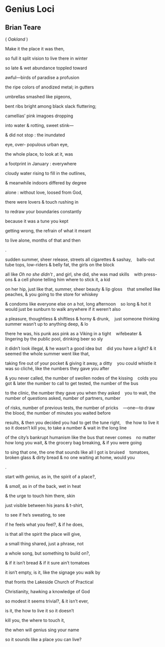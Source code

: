 # Genius Loci
## Brian Teare
( _Oakland_ )

Make it
the place
it was then,

so full it split
vision to live
there in winter

so late & wet
abundance
toppled toward

awful—birds
of paradise
a profusion

the ripe colors
of anodized
metal; in gutters

umbrellas
smashed
like pigeons,

bent ribs bright
among black
slack fluttering;

camellias’
pink imagoes
dropping

into water
& rotting,
sweet stink—

& did not
stop :
the inundated

eye, over-
populous
urban eye,

the whole
place, to look
at it, was

a footprint
in January :
everywhere

cloudy water
rising to fill in
the outlines,

& meanwhile
indoors differed
by degree

alone : without
love, loosed
from God,

there were
lovers & touch
rushing in

to redraw
your boundaries
constantly

because
it was a tune
you kept

getting wrong,
the refrain
of what it meant

to live alone,
months of that
and then

.

sudden summer, sheer release, streets all cigarettes & sashay,
   balls-out tube tops, low-riders & belly fat, the girls on the block

all like _Oh no she didn’t_ , and girl, she did, she was mad skills
   with press-ons & a cell phone telling him where to stick it, a kid

on her hip, just like that, summer, sheer beauty & lip gloss
   that smelled like peaches, & you going to the store for whiskey

& condoms like everyone else on a hot, long afternoon
   so long & hot it would just be sunburn to walk anywhere if it weren’t also

a pleasure, thoughtless & shiftless & horny & drunk,
   just someone thinking summer wasn’t up to anything deep, & lo

there he was, his punk ass pink as a Viking in a tight
   wifebeater & lingering by the public pool, drinking beer so sly

it didn’t look illegal, & he wasn’t a good idea but
   did you have a light? & it seemed the whole summer went like that,

taking fire out of your pocket & giving it away, a ditty
   you could whistle it was so cliché, like the numbers they gave you after

& you never called, the number of swollen nodes of the kissing
   colds you got & later the number to call to get tested, the number of the
bus

to the clinic, the number they gave you when they asked
   you to wait, the number of questions asked, number of partners, number

of risks, number of previous tests, the number of pricks
   —one—to draw the blood, the number of minutes you waited before

results, & then you decided you had to get the tune right,
   the how to live it so it doesn’t kill you, to take a number & wait in the
long line

of the city’s bankrupt humanism like the bus that never comes
   no matter how long you wait, & the grocery bag breaking, & if you were
going

to sing that one, the one that sounds like all I got is bruised
   tomatoes, broken glass & dirty bread & no one waiting at home, would you

.

start with _genius,_
as in, the spirit
of a place?,

& _small,_ as in
of the back, wet
in heat

& the urge
to touch him
there, skin

just visible
between his jeans
& t-shirt,

to see if
he’s sweating,
to see

if he feels
what you feel?,
& if he does,

is that all
the spirit the place
will give,

a small thing
shared, just
a phrase, not

a whole song,
but something
to build on?,

& if it isn’t bread
& if it sure
ain’t tomatoes

it isn’t empty,
is it, like the signage
you walk by

that fronts
the Lakeside
Church of Practical

Christianity,
hawking
a knowledge of God

so modest
it seems trivial?,
& it isn’t ever,

is it, the how
to live it
so it doesn’t

kill you,
the where
to touch it,

the when
will genius
sing your name

so it sounds
like a place
you can live?